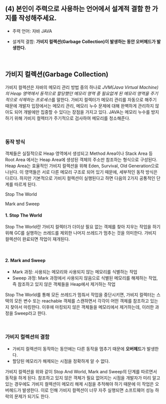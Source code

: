 ## (4) 본인이 주력으로 사용하는 언어에서 설계적 결함 한 가지를 작성해주세요.

- 주력 언어: 자바 JAVA

- 설계적 결함: **가비지 컬렉션(Garbage Collection)이 발생하는 동안 오버헤드가 발생한다.**

<br>

## 가비지 컬렉션(Garbage Collection)

가비지 컬렉션은 자바의 메모리 관리 방법 중의 하나로 *JVM(Java Virtual Machine)의 Heap 영역에서 동적으로 할당했던 메모리 영역 중 필요없게 된 메모리 영역을 주기적으로 삭제하는 프로세스*를 말한다. 가비지 컬렉터가 메모리 관리를 자동으로 해주기 때문에 개발자 입장에서는 메모리 관리, 메모리 누수 문제에 대해 완벽하게 관리하지 않아도 되어 개발에만 집중할 수 있다는 장점을 가지고 있다. JAVA는 메모리 누수를 방지하기 위해 가비지 컬렉터가 주기적으로 검사하여 메모리를 청소해준다.

<br>

### 동작 방식

객체들은 실질적으로 Heap 영역에서 생성되고 Method Area이나 Stack Area 등 Root Area 에서는 Heap Area에 생성된 객체의 주소만 참조하는 형식으로 구성된다. Heap Area는 효율적인 가비지 컬렉션을 위해 Eden, Survival, Old Generation으로 나뉜다. 이 영역들은 서로 다른 메모리 구조로 되어 있기 때문에, 세부적인 동작 방식은 다르다. 하지만 기본적으로 가비지 컬렉션이 실행된다고 하면 다음의 2가지 공통적인 단계를 따르게 된다.

Stop The World

Mark and Sweep

#### 1. Stop The World

Stop The World란 가비지 컬렉터가 더이상 필요 없는 객체를 찾아 지우는 작업을 하기 위해 GC를 실행하는 쓰레드를 제외한 나머지 쓰레드가 멈추는 것을 의미한다. 가비지 컬렉션이 완료되면 작업이 재개된다.

<br>

#### 2. Mark and Sweep

- Mark 과정: 사용되는 메모리와 사용되지 않는 메모리를 식별하는 작업 
- Sweep 과정: Mark 과정에서 사용되지 않음으로 식별된 메모리를 해제하는 작업, 즉 참조하고 있지 않은 객체들을 Heap에서 제거하는 작업

Stop The World를 통해 모든 쓰레드가 멈춰서 작업을 중단시키면, 가비지 컬렉터는 스택의 모든 변수 또는 reachable 객체를 스캔하면서 각각이 어떤 객체를 참조하고 있는지 찾아서 마킹한다. 이후에 마킹되지 않은 객체들을 메모리에서 제거하는데, 이러한 과정을 Sweep라고 한다.

<br>

### 가비지 컬렉션의 결함

- 가비지 컬렉션이 동작하는 동안에는 다른 동작을 멈추기 때문에 **오버헤드**가 발생한다.
- 할당된 메모리가 해제되는 시점을 정확하게 알 수 없다.

가비지 컬렉션을 위와 같이 Stop And World, Mark and Sweep의 단계를 따르면서 동작을 하게 된다. 참조하고 있지 않은 객체가 필요 없어지는 시점을 개발자가 미리 알고 있는 경우에도 가비지 컬렉션이 메모리 해제 시점을 추적해야 하기 때문에 이 작업은 오버헤드가 발생한다. 이로 인해 가비지 컬렉션이 너무 자주 실행되면 소프트웨어 성능 하락의 문제가 되기도 한다.

